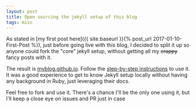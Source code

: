 ```yaml
---
layout: post
title: Open sourcing the jekyll setup of this blog
tags: misc
---
```

As stated in [my first post here]({{ site.baseurl }}{% post_url 2017-01-10-First-Post %}), just before going live with this blog, I decided to split it up so anyone could fork the "core" jekyll setup, without getting all my ~~crappy~~ fancy posts with it.

The result is [myblog.github.io](https://github.com/max-mathieu/myblog.github.io).
Follow the [step-by-step instructions](https://github.com/max-mathieu/myblog.github.io#how-to-use-it) to use it.
It was a good experience to get to know Jekyll setup locally without having any background in Ruby, just leveraging their docs.

Feel free to fork and use it.
There's a chance I'll be the only one using it, but I'll keep a close eye on issues and PR just in case
